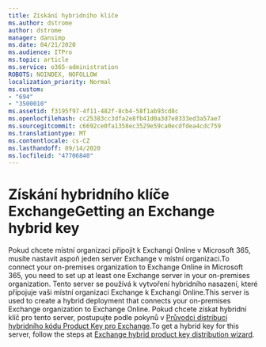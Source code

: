 ```yaml
---
title: Získání hybridního klíče
ms.author: dstrome
author: dstrome
manager: dansimp
ms.date: 04/21/2020
ms.audience: ITPro
ms.topic: article
ms.service: o365-administration
ROBOTS: NOINDEX, NOFOLLOW
localization_priority: Normal
ms.custom:
- "694"
- "3500010"
ms.assetid: f3195f97-4f11-482f-8cb4-58f1ab93cd8c
ms.openlocfilehash: cc25383cc3dfa2e8fb41d0a3d7e8333ed3a57ae7
ms.sourcegitcommit: c6692ce0fa1358ec3529e59ca0ecdfdea4cdc759
ms.translationtype: MT
ms.contentlocale: cs-CZ
ms.lasthandoff: 09/14/2020
ms.locfileid: "47706840"
---
```

# <a name="getting-an-exchange-hybrid-key"></a><span data-ttu-id="7f520-102">Získání hybridního klíče Exchange</span><span class="sxs-lookup"><span data-stu-id="7f520-102">Getting an Exchange hybrid key</span></span>

<span data-ttu-id="7f520-103">Pokud chcete místní organizaci připojit k Exchangi Online v Microsoft 365, musíte nastavit aspoň jeden server Exchange v místní organizaci.</span><span class="sxs-lookup"><span data-stu-id="7f520-103">To connect your on-premises organization to Exchange Online in Microsoft 365, you need to set up at least one Exchange server in your on-premises organization.</span></span> <span data-ttu-id="7f520-104">Tento server se používá k vytvoření hybridního nasazení, které připojuje vaši místní organizaci Exchange k Exchangi Online.</span><span class="sxs-lookup"><span data-stu-id="7f520-104">This server is used to create a hybrid deployment that connects your on-premises Exchange organization to Exchange Online.</span></span> <span data-ttu-id="7f520-105">Pokud chcete získat hybridní klíč pro tento server, postupujte podle pokynů v [Průvodci distribucí hybridního kódu Product Key pro Exchange](https://aka.ms/hybridkey).</span><span class="sxs-lookup"><span data-stu-id="7f520-105">To get a hybrid key for this server, follow the steps at [Exchange hybrid product key distribution wizard](https://aka.ms/hybridkey).</span></span>
  